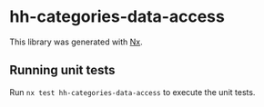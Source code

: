 # hh-categories-data-access

This library was generated with [Nx](https://nx.dev).

## Running unit tests

Run `nx test hh-categories-data-access` to execute the unit tests.
